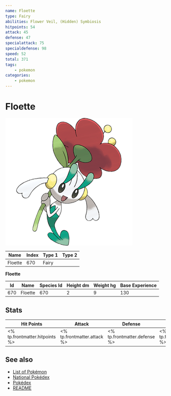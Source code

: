 ```yaml
---
name: Floette
type: Fairy
abilities: Flower Veil, (Hidden) Symbiosis
hitpoints: 54
attack: 45
defense: 47
specialattack: 75
specialdefense: 98
speed: 52
total: 371
tags:
    - pokemon
categories:
    - pokemon
---
```


# Floette


![Floette](images/670.png)

| **Name** | **Index** | **Type 1** | **Type 2** |
|----|----|----|----|
| Floette | 670 | Fairy  |  |

**Floette** 




| **Id** | **Name** | **Species Id** | **Height dm** | **Weight hg** | **Base Experience** |
|--------|----------|----------------|------------|------------|---------------------|
| 670 | Floette | 670 | 2 | 9 | 130 |



## Stats

| **Hit Points** | **Attack** | **Defense** | **Special Attack** | **Special Defense** | **Speed** | **Total** |
|----------------|------------|-------------|--------------------|---------------------|-----------|-----------|
| <% tp.frontmatter.hitpoints %> | <% tp.frontmatter.attack %> | <% tp.frontmatter.defense %> | <% tp.frontmatter.specialattack %> | <% tp.frontmatter.specialdefense %> | <% tp.frontmatter.speed %> | <% tp.frontmatter.total %> |

## See also

- [List of Pokémon](../pokemon.md)
- [National Pokédex](../national_pokedex.md)
- [Pokédex](../pokedex.md)
- [README](../README.md)
